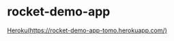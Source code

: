 # rocket-demo-app

[Heroku(https://rocket-demo-app-tomo.herokuapp.com/)](https://rocket-demo-app-tomo.herokuapp.com/)
